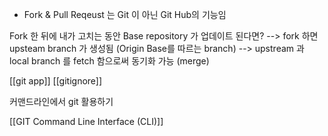 
- Fork & Pull Reqeust 는 Git 이 아닌 Git Hub의 기능임


Fork 한 뒤에 내가 고치는 동안 Base repository 가 업데이트 된다면?
--> fork 하면 upsteam branch 가 생성됨 (Origin Base를 따르는 branch)
--> upstream 과 local branch 를 fetch 함으로써 동기화 가능 (merge)


[[git app]]
[[gitignore]]


커맨드라인에서 git 활용하기

[[GIT Command Line Interface (CLI)]]
